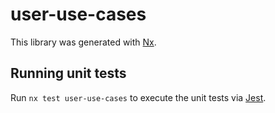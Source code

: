 # user-use-cases

This library was generated with [Nx](https://nx.dev).

## Running unit tests

Run `nx test user-use-cases` to execute the unit tests via [Jest](https://jestjs.io).

